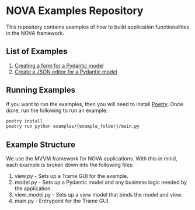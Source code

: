 # NOVA Examples Repository

This repository contains examples of how to build application functionalities in the NOVA framework.

## List of Examples

1. [Creating a form for a Pydantic model](examples/pydantic_form)
2. [Create a JSON editor for a Pydantic model](examples/pydantic_monaco)

## Running Examples

If you want to run the examples, then you will need to install [Poetry](https://python-poetry.org/). Once done, run the following to run an example.

```bash
poetry install
poetry run python examples/{example_folder}/main.py
```

## Example Structure

We use the MVVM framework for NOVA applications. With this in mind, each example is broken down into the following files:

1. view.py - Sets up a Trame GUI for the example.
2. model.py - Sets up a Pydantic model and any business logic needed by the application.
3. view_model.py - Sets up a view model that binds the model and view.
4. main.py - Entrypoint for the Trame GUI.
